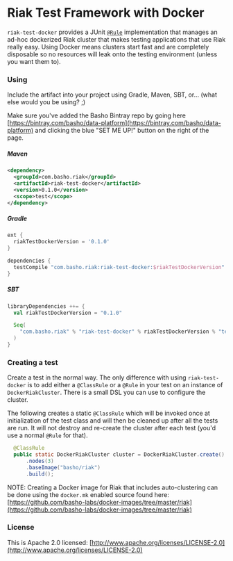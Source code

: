# Riak Test Framework with Docker

`riak-test-docker` provides a JUnit [`@Rule`](https://github.com/junit-team/junit4/wiki/Rules) implementation that manages an ad-hoc dockerized Riak cluster that makes testing applications that use Riak really easy. Using Docker means clusters start fast and are completely disposable so no resources will leak onto the testing environment (unless you want them to).

### Using

Include the artifact into your project using Gradle, Maven, SBT, or... (what else would you be using? ;) 

Make sure you've added the Basho Bintray repo by going here [https://bintray.com/basho/data-platform](https://bintray.com/basho/data-platform) and clicking the blue "SET ME UP!" button on the right of the page.


##### Maven

```xml
<dependency>
  <groupId>com.basho.riak</groupId>
  <artifactId>riak-test-docker</artifactId>
  <version>0.1.0</version>
  <scope>test</scope>
</dependency>
```

##### Gradle

```groovy
ext {
  riakTestDockerVersion = '0.1.0'
}

dependencies {
  testCompile "com.basho.riak:riak-test-docker:$riakTestDockerVersion"
}
```

##### SBT

```scala
libraryDependencies ++= {
  val riakTestDockerVersion = "0.1.0"

  Seq(
    "com.basho.riak" % "riak-test-docker" % riakTestDockerVersion % "test"
  )
}
```

### Creating a test

Create a test in the normal way. The only difference with using `riak-test-docker` is to add either a `@ClassRule` or a `@Rule` in your test on an instance of `DockerRiakCluster`. There is a small DSL you can use to configure the cluster.

The following creates a static `@ClassRule` which will be invoked once at initialization of the test class and will then be cleaned up after all the tests are run. It will not destroy and re-create the cluster after each test (you'd use a normal `@Rule` for that).

```java
  @ClassRule
  public static DockerRiakCluster cluster = DockerRiakCluster.create()
      .nodes(3)
      .baseImage("basho/riak")
      .build();
```

NOTE: Creating a Docker image for Riak that includes auto-clustering can be done using the `docker.mk` enabled source found here: [https://github.com/basho-labs/docker-images/tree/master/riak](https://github.com/basho-labs/docker-images/tree/master/riak)

### License

This is Apache 2.0 licensed: [http://www.apache.org/licenses/LICENSE-2.0](http://www.apache.org/licenses/LICENSE-2.0)
